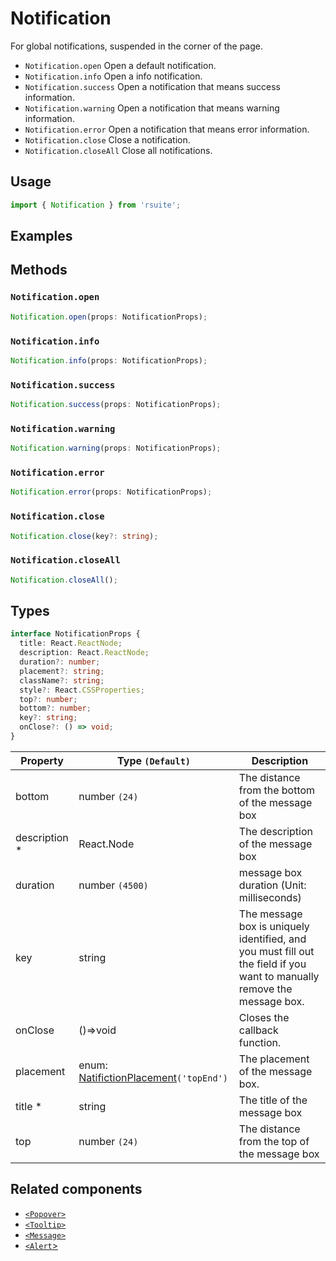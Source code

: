# Notification

For global notifications, suspended in the corner of the page.

- `Notification.open` Open a default notification.
- `Notification.info` Open a info notification.
- `Notification.success` Open a notification that means success information.
- `Notification.warning` Open a notification that means warning information.
- `Notification.error` Open a notification that means error information.
- `Notification.close` Close a notification.
- `Notification.closeAll` Close all notifications.

## Usage

```js
import { Notification } from 'rsuite';
```

## Examples

<!--{demo}-->

## Methods

### `Notification.open`

```ts
Notification.open(props: NotificationProps);
```

### `Notification.info`

```ts
Notification.info(props: NotificationProps);
```

### `Notification.success`

```ts
Notification.success(props: NotificationProps);
```

### `Notification.warning`

```ts
Notification.warning(props: NotificationProps);
```

### `Notification.error`

```ts
Notification.error(props: NotificationProps);
```

### `Notification.close`

```ts
Notification.close(key?: string);
```

### `Notification.closeAll`

```ts
Notification.closeAll();
```

## Types

```ts
interface NotificationProps {
  title: React.ReactNode;
  description: React.ReactNode;
  duration?: number;
  placement?: string;
  className?: string;
  style?: React.CSSProperties;
  top?: number;
  bottom?: number;
  key?: string;
  onClose?: () => void;
}
```

| Property       | Type `(Default)`                                 | Description                                                                                                             |
| -------------- | ------------------------------------------------ | ----------------------------------------------------------------------------------------------------------------------- |
| bottom         | number `(24)`                                    | The distance from the bottom of the message box                                                                         |
| description \* | React.Node                                       | The description of the message box                                                                                      |
| duration       | number `(4500)`                                  | message box duration (Unit: milliseconds)                                                                               |
| key            | string                                           | The message box is uniquely identified, and you must fill out the field if you want to manually remove the message box. |
| onClose        | ()=>void                                         | Closes the callback function.                                                                                           |
| placement      | enum: [NatifictionPlacement](#types)`('topEnd')` | The placement of the message box.                                                                                       |
| title \*       | string                                           | The title of the message box                                                                                            |
| top            | number `(24)`                                    | The distance from the top of the message box                                                                            |

## Related components

- [`<Popover>`](./popover)
- [`<Tooltip>`](./tooltip)
- [`<Message>`](./message)
- [`<Alert`>](./alert)
